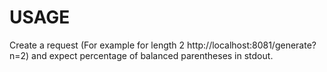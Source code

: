 # USAGE
Create a request (For example for length 2 http://localhost:8081/generate?n=2) and expect 
percentage of balanced parentheses in stdout.

